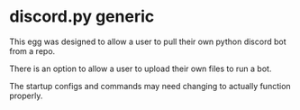 # discord.py generic
This egg was designed to allow a user to pull their own python discord bot from a repo.

There is an option to allow a user to upload their own files to run a bot.

The startup configs and commands may need changing to actually function properly.